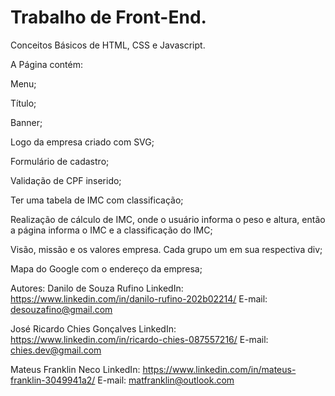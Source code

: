 # Trabalho de Front-End.
Conceitos Básicos de HTML, CSS e Javascript.

A Página contém:

Menu;

Título;

Banner;

Logo da empresa criado com SVG;

Formulário de cadastro;

Validação de CPF inserido;

Ter uma tabela de IMC com classificação;

Realização de cálculo de IMC, onde o usuário informa o peso e altura, então a página informa o IMC e a classificação do IMC;

Visão, missão e os valores empresa. Cada grupo um em sua respectiva div;

Mapa do Google com o endereço da empresa;

Autores:
Danilo de Souza Rufino
LinkedIn: https://www.linkedin.com/in/danilo-rufino-202b02214/
E-mail: desouzafino@gmail.com

José Ricardo Chies Gonçalves
LinkedIn: https://www.linkedin.com/in/ricardo-chies-087557216/
E-mail: chies.dev@gmail.com

Mateus Franklin Neco
LinkedIn: https://www.linkedin.com/in/mateus-franklin-3049941a2/
E-mail: matfranklin@outlook.com
